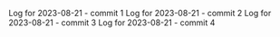 Log for 2023-08-21 - commit 1
Log for 2023-08-21 - commit 2
Log for 2023-08-21 - commit 3
Log for 2023-08-21 - commit 4
